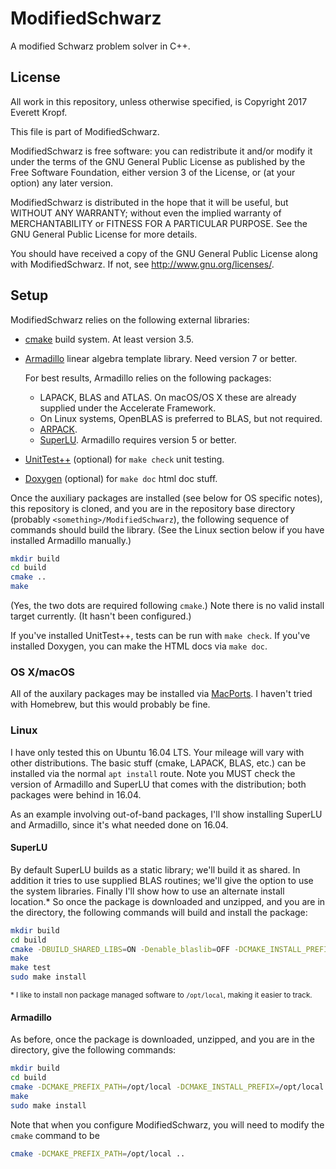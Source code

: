 # ModifiedSchwarz

A modified Schwarz problem solver in C++.

## License

All work in this repository, unless otherwise specified, is Copyright 2017 Everett Kropf.

This file is part of ModifiedSchwarz.

ModifiedSchwarz is free software: you can redistribute it and/or modify
it under the terms of the GNU General Public License as published by
the Free Software Foundation, either version 3 of the License, or
(at your option) any later version.

ModifiedSchwarz is distributed in the hope that it will be useful,
but WITHOUT ANY WARRANTY; without even the implied warranty of
MERCHANTABILITY or FITNESS FOR A PARTICULAR PURPOSE.  See the
GNU General Public License for more details.

You should have received a copy of the GNU General Public License
along with ModifiedSchwarz.  If not, see <http://www.gnu.org/licenses/>.

## Setup

ModifiedSchwarz relies on the following external libraries:

* [cmake](https://cmake.org) build system. At least version 3.5.

* [Armadillo](http://arma.sourceforge.net) linear algebra template library. Need version 7 or better.

    For best results, Armadillo relies on the following packages:

    * LAPACK, BLAS and ATLAS. On macOS/OS X these are already supplied under the Accelerate Framework.
    * On Linux systems, OpenBLAS is preferred to BLAS, but not required.
    * [ARPACK](http://www.caam.rice.edu/software/ARPACK/).
    * [SuperLU](http://crd-legacy.lbl.gov/~xiaoye/SuperLU/). Armadillo requires version 5 or better.

* [UnitTest++](https://github.com/unittest-cpp/unittest-cpp) (optional) for `make check` unit testing.
* [Doxygen](http://www.stack.nl/~dimitri/doxygen/) (optional) for `make doc` html doc stuff.

Once the auxiliary packages are installed (see below for OS specific notes), this repository is cloned, and you are in the repository base directory (probably `<something>/ModifiedSchwarz`), the following sequence of commands should build the library. (See the Linux section below if you have installed Armadillo manually.)

```bash
mkdir build
cd build
cmake ..
make
```

(Yes, the two dots are required following `cmake`.) Note there is no valid install target currently. (It hasn't been configured.)

If you've installed UnitTest++, tests can be run with `make check`. If you've installed Doxygen, you can make the HTML docs via `make doc`.

### OS X/macOS

All of the auxilary packages may be installed via [MacPorts](https://www.macports.org). I haven't tried with Homebrew, but this would probably be fine.

### Linux

I have only tested this on Ubuntu 16.04 LTS. Your mileage will vary with other distributions. The basic stuff (cmake, LAPACK, BLAS, etc.) can be installed via the normal `apt install` route. Note you MUST check the version of Armadillo and SuperLU that comes with the distribution; both packages were behind in 16.04.

As an example involving out-of-band packages, I'll show installing SuperLU and Armadillo, since it's what needed done on 16.04.

#### SuperLU

By default SuperLU builds as a static library; we'll build it as shared. In addition it tries to use supplied BLAS routines; we'll give the option to use the system libraries. Finally I'll show how to use an alternate install location.<super>*</super> So once the package is downloaded and unzipped, and you are in the directory, the following commands will build and install the package:

```bash
mkdir build
cd build
cmake -DBUILD_SHARED_LIBS=ON -Denable_blaslib=OFF -DCMAKE_INSTALL_PREFIX=/opt/local ..
make
make test
sudo make install
```

<sub>\* I like to install non package managed software to `/opt/local`, making it easier to track.</sub>

#### Armadillo

As before, once the package is downloaded, unzipped, and you are in the directory, give the following commands:

```bash
mkdir build
cd build
cmake -DCMAKE_PREFIX_PATH=/opt/local -DCMAKE_INSTALL_PREFIX=/opt/local ..
make
sudo make install
```

Note that when you configure ModifiedSchwarz, you will need to modify the `cmake` command to be

```bash
cmake -DCMAKE_PREFIX_PATH=/opt/local ..
```
